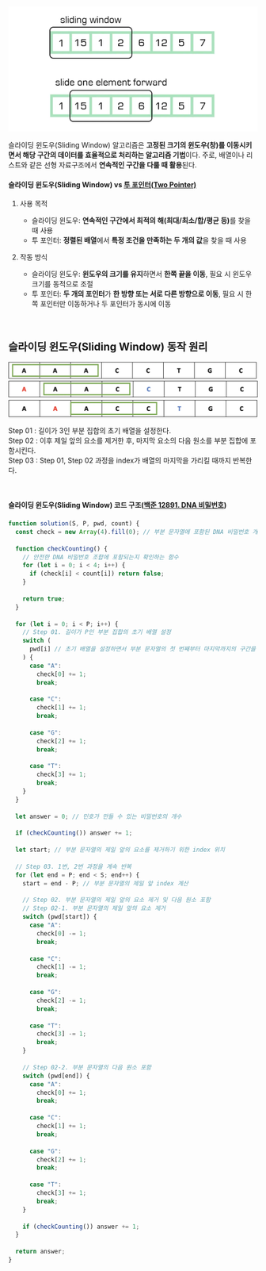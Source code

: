 ![슬라이딩 윈도우](/assets/images/algorithm/etc/sliding_window/sliding_window.webp)

슬라이딩 윈도우(Sliding Window) 알고리즘은 **고정된 크기의 윈도우(창)를 이동시키면서 해당 구간의 데이터를 효율적으로 처리하는 알고리즘 기법**이다. 주로, 배열이나 리스트와 같은 선형 자료구조에서 **연속적인 구간을 다룰 때 활용**된다.

#### 슬라이딩 윈도우(Sliding Window) vs [투 포인터(Two Pointer)](./two_pointer.md)

1. 사용 목적

   - 슬라이딩 윈도우: <strong>연속적인 구간에서 최적의 해(최대/최소/합/평균 등)</strong>를 찾을 때 사용
   - 투 포인터: **정렬된 배열**에서 **특정 조건을 만족하는 두 개의 값**을 찾을 때 사용

2. 작동 방식
   - 슬라이딩 윈도우: **윈도우의 크기를 유지**하면서 **한쪽 끝을 이동**, 필요 시 윈도우 크기를 동적으로 조절
   - 투 포인터: **두 개의 포인터**가 **한 방향 또는 서로 다른 방향으로 이동**, 필요 시 한쪽 포인터만 이동하거나 두 포인터가 동시에 이동

<br />

## 슬라이딩 윈도우(Sliding Window) 동작 원리

![슬라이딩 윈도우 동작 과정 1](/assets/images/algorithm/etc/sliding_window/sliding_window_step_1.webp)
![슬라이딩 윈도우 동작 과정 2](/assets/images/algorithm/etc/sliding_window/sliding_window_step_2.webp)
![슬라이딩 윈도우 동작 과정 3](/assets/images/algorithm/etc/sliding_window/sliding_window_step_3.webp)

Step 01 : 길이가 3인 부분 집합의 초기 배열을 설정한다. <br />
Step 02 : 이후 제일 앞의 요소를 제거한 후, 마지막 요소의 다음 원소를 부분 집합에 포함시킨다. <br />
Step 03 : Step 01, Step 02 과정을 index가 배열의 마지막을 가리킬 때까지 반복한다.

<br />

#### 슬라이딩 윈도우(Sliding Window) 코드 구조([백준 12891. DNA 비밀번호](https://www.acmicpc.net/problem/12891))

```javascript
function solution(S, P, pwd, count) {
  const check = new Array(4).fill(0); // 부분 문자열에 포함된 DNA 비밀번호 개수

  function checkCounting() {
    // 안전한 DNA 비밀번호 조합에 포함되는지 확인하는 함수
    for (let i = 0; i < 4; i++) {
      if (check[i] < count[i]) return false;
    }

    return true;
  }

  for (let i = 0; i < P; i++) {
    // Step 01. 길이가 P인 부분 집합의 초기 배열 설정
    switch (
      pwd[i] // 초기 배열을 설정하면서 부분 문자열의 첫 번째부터 마지막까지의 구간을 설정한다.
    ) {
      case "A":
        check[0] += 1;
        break;

      case "C":
        check[1] += 1;
        break;

      case "G":
        check[2] += 1;
        break;

      case "T":
        check[3] += 1;
        break;
    }
  }

  let answer = 0; // 민호가 만들 수 있는 비밀번호의 개수

  if (checkCounting()) answer += 1;

  let start; // 부분 문자열의 제일 앞의 요소를 제거하기 위한 index 위치

  // Step 03. 1번, 2번 과정을 계속 반복
  for (let end = P; end < S; end++) {
    start = end - P; // 부분 문자열의 제일 앞 index 계산

    // Step 02. 부분 문자열의 제일 앞의 요소 제거 및 다음 원소 포함
    // Step 02-1. 부분 문자열의 제일 앞의 요소 제거
    switch (pwd[start]) {
      case "A":
        check[0] -= 1;
        break;

      case "C":
        check[1] -= 1;
        break;

      case "G":
        check[2] -= 1;
        break;

      case "T":
        check[3] -= 1;
        break;
    }

    // Step 02-2. 부분 문자열의 다음 원소 포함
    switch (pwd[end]) {
      case "A":
        check[0] += 1;
        break;

      case "C":
        check[1] += 1;
        break;

      case "G":
        check[2] += 1;
        break;

      case "T":
        check[3] += 1;
        break;
    }

    if (checkCounting()) answer += 1;
  }

  return answer;
}
```
